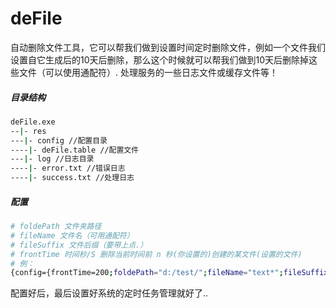 # deFile

自动删除文件工具，它可以帮我们做到设置时间定时删除文件，例如一个文件我们设置自它生成后的10天后删除，那么这个时候就可以帮我们做到10天后删除掉这些文件（可以使用通配符）. 处理服务的一些日志文件或缓存文件等！

##### 目录结构
```sh
deFile.exe
--|- res
---|- config //配置目录
----|- deFile.table //配置文件
---|- log //日志目录
----|- error.txt //错误日志
----|- success.txt //处理日志
```
#####  配置
```sh
# foldePath 文件夹路径
# fileName 文件名（可用通配符）
# fileSuffix 文件后缀（要带上点.）
# frontTime 时间秒/S 删除当前时间前 n 秒(你设置的)创建的某文件(设置的文件)
# 例：
{config={frontTime=200;foldePath="d:/test/";fileName="text*";fileSuffix=".txt"}}
```

配置好后，最后设置好系统的定时任务管理就好了..

